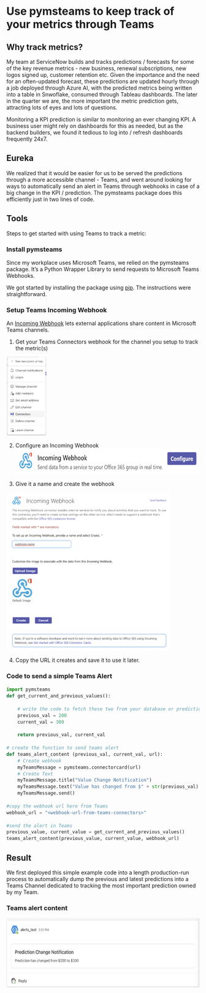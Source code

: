 # Use pymsteams to keep track of your metrics through Teams

## Why track metrics?

My team at ServiceNow builds and tracks predictions / forecasts for some of the key revenue metrics - new business, renewal subscriptions, new logos signed up, customer retention etc. Given the importance and the need for an often-updated forecast, these predictions are updated hourly through a job deployed through Azure AI, with the predicted metrics being written into a table in Snwoflake, consumed through Tableau dashboards. The later in the quarter we are, the more important the metric prediction gets, attracting lots of eyes and lots of questions.

Monitoring a KPI prediction is similar to monitoring an ever changing KPI. A business user might rely on dashboards for this as needed, but as the backend builders, we found it tedious to log into / refresh dashboards frequently 24x7. 

## Eureka

We realized that it would be easier for us to be served the predictions through a more accessible channel - Teams, and went around looking for ways to automatically send an alert in Teams through webhooks in case of a big change in the KPI / prediction. The pymsteams package does this efficiently just in two lines of code.

## Tools

Steps to get started with using Teams to track a metric:

### Install pymsteams

Since my workplace uses Microsoft Teams, we relied on the pymsteams package. It’s a Python Wrapper Library to send requests to Microsoft Teams Webhooks.

We got started by installing the package using [pip](https://pypi.org/project/pymsteams/). The instructions were straightforward.

### Setup Teams Incoming Webhook

An [Incoming Webhook](https://learn.microsoft.com/en-us/microsoftteams/platform/webhooks-and-connectors/how-to/add-incoming-webhook?tabs=dotnet) lets external applications share content in Microsoft Teams channels.

1.  Get your Teams Connectors webhook for the channel you setup to track the metric(s)

<img src="/images/2024-01-04-predictions-pymsteams/image1.png" style="width:1.08205in;height:2.13115in" />

2.  Configure an Incoming Webhook<img src="/images/2024-01-04-predictions-pymsteams/image2.png" style="width:6.5in;height:0.69167in" />

3.  Give it a name and create the webhook

<img src="/images/2024-01-04-predictions-pymsteams/image3.png" style="width:4.43181in;height:4.2784in" />

4.  Copy the URL it creates and save it to use it later.

### Code to send a simple Teams Alert

<!-- <img src="/images/2024-01-04-predictions-pymsteams/image4.png" style="width:6.5in;height:3.85833in" /> -->

```python
import pymsteams
def get_current_and_previous_values():

    # write the code to fetch these two from your database or prediction scoring run process
    previous_val = 200
    current_val = 300

    return previous_val, current_val

# create the function to send teams alert
def teams_alert_content (previous_val, current_val, url):
    # Create webhook
    myTeamsMessage = pymsteams.connectorcard(url)
    # Create Text
    myTeamsMessage.title("Value Change Notification")
    myTeamsMessage.text("Value has changed from $" + str(previous_val) + " to $" + str(current_val))
    myTeamsMessage.send()

#copy the webhook url here from Teams
webhook_url = "<webhook-url-from-teams-connectors>"

#send the alert in Teams
previous_value, current_value = get_current_and_previous_values()
teams_alert_content(previous_value, current_value, webhook_url)
```

## Result

We first deployed this simple example code into a length production-run process to automatically dump the previous and latest predictions into a Teams Channel dedicated to tracking the most important prediction owned by my Team.

### Teams alert content

<img src="/images/2024-01-04-predictions-pymsteams/image5.png" style="width:6.5in;height:1.88472in" />

